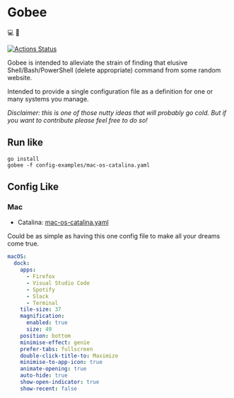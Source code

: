 # Gobee

:computer: :honeybee:

[![Actions Status](https://github.com/mattcanty/gobee/workflows/pre-commit/badge.svg)](https://github.com/mattcanty/gobee/actions)

Gobee is intended to alleviate the strain of finding that elusive
Shell/Bash/PowerShell (delete appropriate) command from some random website.

Intended to provide a single configuration file as a definition for one
or many systems you manage.

*Disclaimer: this is one of those nutty ideas that will probably go cold. But
if you want to contribute please feel free to do so!*

## Run like

```shell
go install
gobee -f config-examples/mac-os-catalina.yaml
```

## Config Like

### Mac

* Catalina: [mac-os-catalina.yaml](config-examples/mac-os-catalina.yaml)

Could be as simple as having this one config file to make
all your dreams come true.

```yaml
macOS:
  dock:
    apps:
      - Firefox
      - Visual Studio Code
      - Spotify
      - Slack
      - Terminal
    tile-size: 37
    magnification:
      enabled: true
      size: 49
    position: bottom
    minimise-effect: genie
    prefer-tabs: fullscreen
    double-click-title-to: Maximize
    minimise-to-app-icon: true
    animate-opening: true
    auto-hide: true
    show-open-indicator: true
    show-recent: false
```
